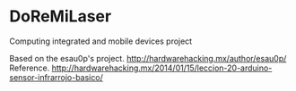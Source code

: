 # DoReMiLaser
Computing integrated and mobile devices project

Based on the esau0p's project.
http://hardwarehacking.mx/author/esau0p/
Reference.
http://hardwarehacking.mx/2014/01/15/leccion-20-arduino-sensor-infrarrojo-basico/
